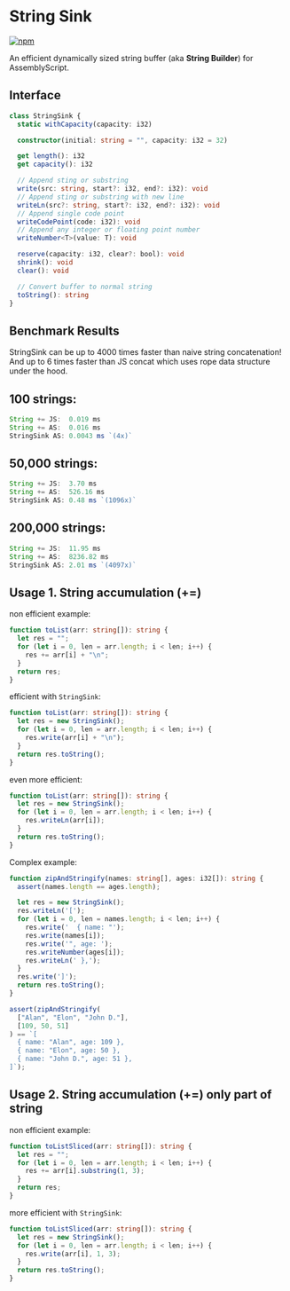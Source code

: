String Sink
===
[![npm](https://img.shields.io/npm/v/as-string-sink.svg?color=007acc&logo=npm)](https://www.npmjs.com/package/as-string-sink)

An efficient dynamically sized string buffer (aka **String Builder**) for AssemblyScript.

## Interface

```ts
class StringSink {
  static withCapacity(capacity: i32)

  constructor(initial: string = "", capacity: i32 = 32)

  get length(): i32
  get capacity(): i32

  // Append sting or substring
  write(src: string, start?: i32, end?: i32): void
  // Append sting or substring with new line
  writeLn(src?: string, start?: i32, end?: i32): void
  // Append single code point
  writeCodePoint(code: i32): void
  // Append any integer or floating point number
  writeNumber<T>(value: T): void

  reserve(capacity: i32, clear?: bool): void
  shrink(): void
  clear(): void

  // Convert buffer to normal string
  toString(): string
}
```

## Benchmark Results

StringSink can be up to 4000 times faster than naive string concatenation! And up to 6 times faster than JS concat which uses rope data structure under the hood.

100 strings:
------------
```ts
String += JS:  0.019 ms
String += AS:  0.016 ms
StringSink AS: 0.0043 ms `(4x)`
```

50,000 strings:
---------------
```ts
String += JS:  3.70 ms
String += AS:  526.16 ms
StringSink AS: 0.48 ms `(1096x)`
```

200,000 strings:
----------------
```ts
String += JS:  11.95 ms
String += AS:  8236.82 ms
StringSink AS: 2.01 ms `(4097x)`
```

## Usage 1. String accumulation (+=)

non efficient example:

```ts
function toList(arr: string[]): string {
  let res = "";
  for (let i = 0, len = arr.length; i < len; i++) {
    res += arr[i] + "\n";
  }
  return res;
}
```

efficient with `StringSink`:

```ts
function toList(arr: string[]): string {
  let res = new StringSink();
  for (let i = 0, len = arr.length; i < len; i++) {
    res.write(arr[i] + "\n");
  }
  return res.toString();
}
```

even more efficient:

```ts
function toList(arr: string[]): string {
  let res = new StringSink();
  for (let i = 0, len = arr.length; i < len; i++) {
    res.writeLn(arr[i]);
  }
  return res.toString();
}
```

Complex example:

```ts
function zipAndStringify(names: string[], ages: i32[]): string {
  assert(names.length == ages.length);

  let res = new StringSink();
  res.writeLn('[');
  for (let i = 0, len = names.length; i < len; i++) {
    res.write('  { name: "');
    res.write(names[i]);
    res.write('", age: ');
    res.writeNumber(ages[i]);
    res.writeLn(' },');
  }
  res.write(']');
  return res.toString();
}

assert(zipAndStringify(
  ["Alan", "Elon", "John D."],
  [109, 50, 51]
) == `[
  { name: "Alan", age: 109 },
  { name: "Elon", age: 50 },
  { name: "John D.", age: 51 },
]`);
```

## Usage 2. String accumulation (+=) only part of string

non efficient example:

```ts
function toListSliced(arr: string[]): string {
  let res = "";
  for (let i = 0, len = arr.length; i < len; i++) {
    res += arr[i].substring(1, 3);
  }
  return res;
}
```

more efficient with `StringSink`:

```ts
function toListSliced(arr: string[]): string {
  let res = new StringSink();
  for (let i = 0, len = arr.length; i < len; i++) {
    res.write(arr[i], 1, 3);
  }
  return res.toString();
}
```
